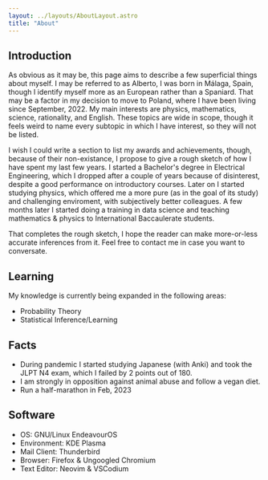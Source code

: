 ```yaml
---
layout: ../layouts/AboutLayout.astro
title: "About"
---
```


## Introduction

As obvious as it may be, this page aims to describe a few superficial things about myself. I may be referred to as Alberto, I was born in Málaga, Spain, though I identify myself more as an European rather than a Spaniard. That may be a factor in my decision to move to Poland, where I have been living since September, 2022. My main interests are physics, mathematics, science, rationality, and English. These topics are wide in scope, though it feels weird to name every subtopic in which I have interest, so they will not be listed.

I wish I could write a section to list my awards and achievements, though, because of their non-existance, I propose to give a rough sketch of how I have spent my last few years. I started a Bachelor's degree in Electrical Engineering, which I dropped after a couple of years because of disinterest, despite a good performance on introductory courses. Later on I started studying physics, which offered me a more pure (as in the goal of its study) and challenging enviroment, with subjectively better colleagues. A few months later I started doing a training in data science and teaching mathematics & physics to International Baccaulerate students.

That completes the rough sketch, I hope the reader can make more-or-less accurate inferences from it. Feel free to contact me in case you want to conversate.

## Learning

My knowledge is currently being expanded in the following areas:

- Probability Theory
- Statistical Inference/Learning

## Facts

- During pandemic I started studying Japanese (with Anki) and took the JLPT N4 exam, which I failed by 2 points out of 180.
- I am strongly in opposition against animal abuse and follow a vegan diet.
- Run a half-marathon in Feb, 2023

## Software

- OS: GNU/Linux EndeavourOS
- Environment: KDE Plasma
- Mail Client: Thunderbird
- Browser: Firefox & Ungoogled Chromium
- Text Editor: Neovim & VSCodium
